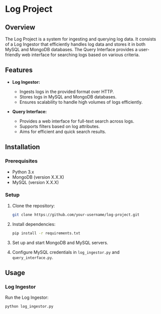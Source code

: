 # Log Project

## Overview

The Log Project is a system for ingesting and querying log data. It consists of a Log Ingestor that efficiently handles log data and stores it in both MySQL and MongoDB databases. The Query Interface provides a user-friendly web interface for searching logs based on various criteria.

## Features

- **Log Ingestor:**
  - Ingests logs in the provided format over HTTP.
  - Stores logs in MySQL and MongoDB databases.
  - Ensures scalability to handle high volumes of logs efficiently.

- **Query Interface:**
  - Provides a web interface for full-text search across logs.
  - Supports filters based on log attributes.
  - Aims for efficient and quick search results.

## Installation

### Prerequisites

- Python 3.x
- MongoDB (version X.X.X)
- MySQL (version X.X.X)

### Setup

1. Clone the repository:

    ```bash
    git clone https://github.com/your-username/log-project.git
    ```

2. Install dependencies:

    ```bash
    pip install -r requirements.txt
    ```

3. Set up and start MongoDB and MySQL servers.

4. Configure MySQL credentials in `log_ingestor.py` and `query_interface.py`.

## Usage

### Log Ingestor

Run the Log Ingestor:

```bash
python log_ingestor.py
